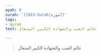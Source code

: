 ```yaml
---
ayah: 9
surah: '[[013-Surah|سورة]]'
tags:
- quran
text: عالم الغيب والشهادة الكبير المتعال

---
```

> عالم الغيب والشهادة الكبير المتعال
